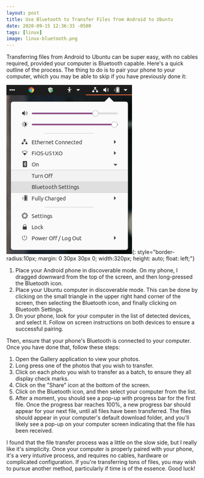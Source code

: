 ```yaml
---
layout: post
title: Use Bluetooth to Transfer Files from Android to Ubuntu
date: 2020-09-15 12:36:33 -0500
tags: [linux]
image: linux-bluetooth.png
---
```

Transferring files from Android to Ubuntu can be super easy, with no cables required, provided your computer is Bluetooth capable. Here's a quick outline of the process.  The thing to do is to pair your phone to your computer, which you may be able to skip if you have previously done it:

![Ubuntu Bluetooth Settings](/assets/img/bluetooth-settings.png){: style="border-radius:10px; margin: 0 30px 30px 0; width:320px; height: auto; float: left;"}

1. Place your Android phone in discoverable mode. On my phone, I dragged downward from the top of the screen, and then long-pressed the Bluetooth icon.
1. Place your Ubuntu computer in discoverable mode. This can be done by clicking on the small triangle in the upper right hand corner of the screen, then selecting the Bluetooth icon, and finally clicking on Bluetooth Settings. 
1. On your phone, look for your computer in the list of detected devices, and select it. Follow on screen instructions on both devices to ensure a successful pairing.

Then, ensure that your phone's Bluetooth is connected to your computer. Once you have done that, follow these steps:

1. Open the Gallery application to view your photos.
1. Long press one of the photos that you wish to transfer.
1. Click on each photo you wish to transfer as a batch, to ensure they all display check marks.
1. Click on the "Share" icon at the bottom of the screen.
1. Click on the Bluetooth icon, and then select your computer from the list.
1. After a moment, you should see a pop-up with progress bar for the first file. Once the progress bar reaches 100%, a new progress bar should appear for your next file, until all files have been transferred. The files should appear in your computer's default download folder, and you'll likely see a pop-up on your computer screen indicating that the file has been received.

I found that the file transfer process was a little on the slow side, but I really like it's simplicity. Once your computer is properly paired with your phone, it's a very intuitive process, and requires no cables, hardware or complicated configuration. If you're transferring tons of files, you may wish to pursue another method, particularly if time is of the essence. Good luck!